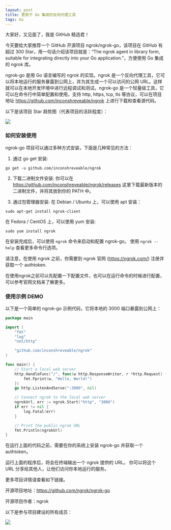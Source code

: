 ```yaml
---
layout: post
title: 更易于 Go 集成的反向代理工具
tags: Go
---
```


大家好，又见面了，我是 GitHub 精选君！

今天要给大家推荐一个 GitHub 开源项目 ngrok/ngrok-go，该项目在 GitHub 有超过 300 Star，用一句话介绍该项目就是：“The ngrok agent in library form, suitable for integrating directly into your Go application.”，方便使用 Go 集成的 ngrok 库。


ngrok-go 是用 Go 语言编写的 ngrok 的实现。ngrok 是一个反向代理工具，它可以将本地运行的服务暴露到公网上，并为其生成一个可以访问的公网 URL。这样就可以在本地开发环境中进行远程调试和测试。ngrok-go 是一个轻量级工具，它可以在命令行中简单配置和使用，支持 http, https, tcp, tls 等协议，可以在项目地址 https://github.com/inconshreveable/ngrok 上进行下载和查看源代码。


以下是该项目 Star 趋势图（代表项目的活跃程度）：

![](https://api.star-history.com/svg?repos=ngrok/ngrok-go&type=Timeline)

### 如何安装使用

ngrok-go 项目可以通过多种方式安装，下面是几种常见的方法：

1. 通过 go get 安装:
```
go get -u github.com/inconshreveable/ngrok
```

2. 下载二进制文件安装:
   你可以在 https://github.com/inconshreveable/ngrok/releases 这里下载最新版本的二进制文件，并将其放到你的 PATH 中。

3. 通过包管理器安装:
   在 Debian / Ubuntu 上，可以使用 apt 安装：
```
sudo apt-get install ngrok-client
```
   在 Fedora / CentOS 上，可以使用 yum 安装:
```
sudo yum install ngrok
```

在安装完成后，可以使用 `ngrok` 命令来启动和配置 ngrok-go。 使用 `ngrok --help` 查看更多命令行选项。

请注意，在使用 ngrok 之前，你需要到 ngrok 官网 (https://ngrok.com/) 注册并获取一个 authtoken.

在使用ngrok之前可以先配置一下配置文件，也可以在运行命令的时候进行配置，可以参考官网文档来了解更多。


### 使用示例 DEMO

以下是一个简单的 ngrok-go 示例代码，它将本地的 3000 端口暴露到公网上：
```go
package main

import (
    "fmt"
    "log"
    "net/http"

    "github.com/inconshreveable/ngrok"
)

func main() {
    // Start a local web server
    http.HandleFunc("/", func(w http.ResponseWriter, r *http.Request) {
        fmt.Fprint(w, "Hello, World!")
    })
    go http.ListenAndServe(":3000", nil)

    // Connect ngrok to the local web server
    ngrokUrl, err := ngrok.Start("http", "3000")
    if err != nil {
        log.Fatal(err)
    }

    // Print the public ngrok URL
    fmt.Println(ngrokUrl)
}
```
在运行上面的代码之前，需要在你的系统上安装 ngrok-go 并获取一个 authtoken。

运行上面的程序后，将会在终端输出一个 ngrok 提供的 URL。 你可以将这个 URL 分享给其他人，让他们访问你本地运行的服务。


更多项目详情请查看如下链接。

开源项目地址：https://github.com/ngrok/ngrok-go 

开源项目作者：ngrok

以下是参与项目建设的所有成员：

![](https://contrib.rocks/image?repo=ngrok/ngrok-go)

